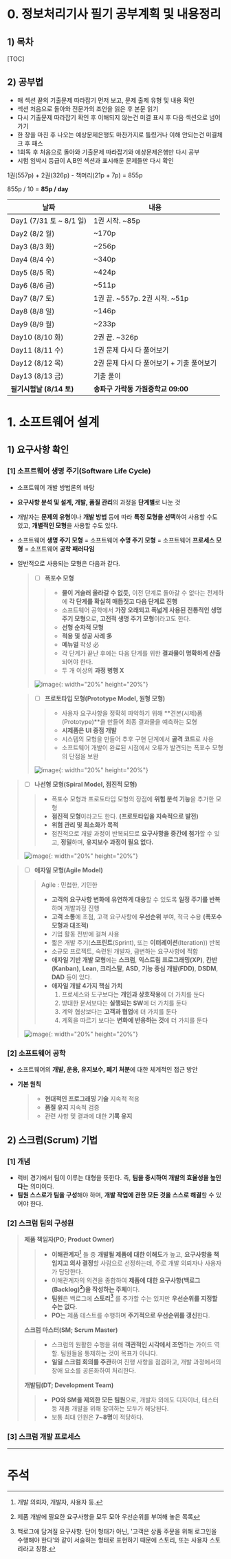 # 0. 정보처리기사 필기 공부계획 및 내용정리

## 1) 목차

[TOC]



## 2) 공부법

- 매 섹션 끝의 기출문제 따라잡기 먼저 보고, 문제 출제 유형 및 내용 확인
- 섹션 처음으로 돌아와 전문가의 조언을 읽은 후 본문 읽기
- 다시 기출문제 따라잡기 확인 후 이해되지 않는건 미결 표시 후 다음 섹션으로 넘어가기
- 한 장을 마친 후 나오는 예상문제은행도 마찬가지로 틀렸거나 이해 안되는건 미결체크 후 패스
- 1회독 후 처음으로 돌아와 기출문제 따라잡기와 에상문제은행만 다시 공부
- 시험 임박시 등급이 A,B인 섹션과 표시해둔 문제들만 다시 확인

1권(557p) + 2권(326p) - 책머리(21p + 7p) = 855p

855p / 10 = **85p / day**

| 날짜                     | 내용                                      |
| ------------------------ | ----------------------------------------- |
| Day1 (7/31 토 ~ 8/1 일)  | 1권 시작. ~85p                            |
| Day2 (8/2 월)            | ~170p                                     |
| Day3 (8/3 화)            | ~256p                                     |
| Day4 (8/4 수)            | ~340p                                     |
| Day5 (8/5 목)            | ~424p                                     |
| Day6 (8/6 금)            | ~511p                                     |
| Day7 (8/7 토)            | 1권 끝. ~557p. 2권 시작. ~51p             |
| Day8 (8/8 일)            | ~146p                                     |
| Day9 (8/9 월)            | ~233p                                     |
| Day10 (8/10 화)          | 2권 끝. ~326p                             |
| Day11 (8/11 수)          | 1권 문제 다시 다 풀어보기                 |
| Day12 (8/12 목)          | 2권 문제 다시 다 풀어보기 + 기출 풀어보기 |
| Day13 (8/13 금)          | 기출 풀이                                 |
| **필기시험날 (8/14 토)** | **송파구 가락동 가원중학교 09:00**        |





# 1. 소프트웨어 설계

## 1) 요구사항 확인

### [1] 소프트웨어 생명 주기(Software Life Cycle)

- 소프트웨어 개발 방법론의 바탕

- **요구사항 분석 및 설계, 개발, 품질 관리**의 과정을 **단계별**로 나눈 것

- 개발자는 **문제의 유형**이나 **개발 방법** 등에 따라 **특정 모형을 선택**하여 사용할 수도 있고, **개별적인 모형**을 사용할 수도 있다.

- 소프트웨어 **생명 주기 모형** = 소프트웨어 **수명 주기 모형** = 소프트웨어 **프로세스 모형** = 소프트웨어 **공학 패러다임**

- 일반적으로 사용되는 모형은 다음과 같다.

  > - [ ] **폭포수 모형**
  >
  > > - **물이 거슬러 올라갈 수 없듯,** 이전 단계로 돌아갈 수 없다는 전제하에 **각 단계를 확실히 매듭짓고 다음 단계로 진행**
  > > - 소프트웨어 공학에서 **가장 오래되고 폭넓게 사용된 전통적인 생명 주기 모형**으로, **고전적 생명 주기 모형**이라고도 한다.
  > > - **선형 순차적 모형**
  > > - **적용 및 성공 사례 多**
  > > - **메뉴얼** 작성 必
  > > - 각 단계가 끝난 후에는 다음 단계를 위한 **결과물이 명확하게 산출**되어야 한다.
  > > - 두 개 이상의 **과정 병행 X**
  >
  > ![image](https://user-images.githubusercontent.com/76988389/127743912-f7e7792e-2d15-4620-babb-646bb30e3fd5.png){: width="20%" height="20%"}

  

  

  > - [ ] **프로토타입 모형(Prototype Model, 원형 모형)** 
  >
  > >- 사용자 요구사항을 정확히 파악하기 위해 **견본(시제)품(Prototype)**을 만들어 최종 결과물을 예측하는 모형
  > >- **시제품은 UI 중점 개발**
  > >- 시스템의 모형을 만들어 추후 구현 단계에서 **골격 코드**로 사용
  > >- 소프트웨어 개발이 완료된 시점에서 오류가 발견되는 폭포수 모형의 단점을 보완
  >
  > ![image](https://user-images.githubusercontent.com/76988389/127743956-267cc228-4949-46fe-9c83-a5ba169d7dff.png){: width="20%" height="20%"}

  

> - [ ] **나선형 모형(Spiral Model, 점진적 모형)**
>
> >- 폭포수 모형과 프로토타입 모형의 장점에 **위험 분석 기능**을 추가한 모형
> >- **점진적 모형**이라고도 한다. **(프로토타입을 지속적으로 발전)**
> >- **위험 관리 및 최소화가 목적**
> >- 점진적으로 개발 과정이 반복되므로 **요구사항을 중간에 첨가**할 수 있고, **정밀**하며, **유지보수 과정이 필요 없다.**
>
> ![image](https://user-images.githubusercontent.com/76988389/127743963-6c4bd2e6-a997-4394-91d8-b191ff82ec56.png){: width="20%" height="20%"}



> - [ ] **애자일 모형(Agile Model)**
>
> > Agile : 민첩한, 기민한
> >
> > - **고객의 요구사항 변화에 유연하게 대응**할 수 있도록 **일정 주기를 반복**하며 개발과정 진행
> > - **고객 소통**에 초점, 고객 요구사항에 **우선순위** 부여, 적극 수용 **(폭포수 모형과 대조적)**
> > - 기업 활동 전반에 걸쳐 사용
> > - 짧은 개발 주기(**스프린트**(Sprint), 또는 **이터레이션**(Iteration)) 반복
> > - 소규모 프로젝트, 숙련된 개발자, 급변하는 요구사항에 적합
> > - **애자일 기반 개발 모형**에는 **스크럼**, **익스트림 프로그래밍(XP)**, **칸반(Kanban)**, **Lean**, **크리스탈**, **ASD**, **기능 중심 개발(FDD)**, **DSDM**, **DAD** 등이 있다.
> > - **애자일 개발 4가지 핵심 가치**
> >   1. 프로세스와 도구보다는 **개인과 상호작용**에 더 가치를 둔다
> >   2. 방대한 문서보다는 **실행되는 SW**에 더 가치를 둔다
> >   3. 계약 협상보다는 **고객과 협업**에 더 가치를 둔다
> >   4. 계획을 따르기 보다는 **변화에 반응하는 것**에 더 가치를 둔다
>
> ![image](https://user-images.githubusercontent.com/76988389/127743970-32aeee2e-da79-4b3b-a205-d512f6b8c487.png){: width="20%" height="20%"}



### [2] 소프트웨어 공학

- 소프트웨어의 **개발, 운용, 유지보수, 폐기 처분**에 대한 체계적인 접근 방안

- **기본 원칙**

  > - **현대적인 프로그래밍 기술** 지속적 적용
  > - **품질 유지** 지속적 검증
  > - 관련 사항 및 결과에 대한 **기록 유지**



## 2) 스크럼(Scrum) 기법

### [1] 개념

- 럭비 경기에서 팀이 이루는 대형을 뜻한다. 즉, **팀을 중시하여 개발의 효율성을 높인다**는 의미이다.
- **팀원 스스로가 팀을 구성**해야 하며, **개발 작업에 관한 모든 것을 스스로 해결**할 수 있어야 한다.

### [2] 스크럼 팀의 구성원

> **제품 책임자(PO; Product Owner)**
>
> > - **이해관계자**[^1] 들 중 **개발될 제품에 대한 이해도**가 높고, **요구사항을 책임지고 의사 결정**할 사람으로 선정하는데, 주로 개발 의뢰자나 사용자가 담당한다.
> > - 이해관계자의 의견을 종합하여 **제품에 대한 요구사항(백로그(Backlog)[^2])을 작성하는 주체**이다.
> > - **팀원**은 백로그에 **스토리**[^3] 를 추가할 수는 있지만 **우선순위를 지정할 수는 없다.**
> > - **PO**는 제품 테스트를 수행하며 **주기적으로 우선순위를 갱신**한다.
>
> **스크럼 마스터(SM; Scrum Master)**
>
> > - 스크럼의 원활한 수행을 위해 **객관적인 시각에서 조언**하는 가이드 역할. 팀원들을 통제하는 것이 목표가 아니다.
> > - **일일 스크럼 회의를 주관**하여 진행 사항을 점검하고, 개발 과정에서의 장애 요소를 공론화하여 처리한다.
>
> **개발팀(DT; Development Team)**
>
> > - **PO와 SM을 제외한 모든 팀원**으로, 개발자 외에도 디자이너, 테스터 등 제품 개발을 위해 참여하는 모두가 해당된다.
> > - 보통 최대 인원은 **7~8명**이 적당하다.

### [3] 스크럼 개발 프로세스











______________________________________

# 주석

[^1]: 개발 의뢰자, 개발자, 사용자 등.
[^2]: 제품 개발에 필요한 요구사항을 모두 모아 우선순위를 부여해 놓은 목록
[^3]: 백로그에 담겨질 요구사항. 단어 형태가 아닌, '고객은 상품 주문을 위해 로그인을 수행해야 한다'와 같이 서술하는 형태로 표현하기 때문에 스토리, 또는 사용자 스토리라고 칭함.
